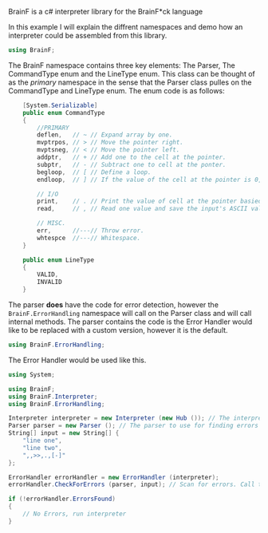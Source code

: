 BrainF is a c# interpreter library for the BrainF*ck language

In this example I will explain the diffrent namespaces and demo how an interpreter could be assembled from this library.

```csharp
using BrainF;
```
The BrainF namespace contains three key elements: The Parser, The CommandType enum and the LineType enum. This class can be thought of as the *primary* namespace in the sense that the Parser class pulles on the CommandType and LineType enum. The enum code is as follows: 
```csharp
	[System.Serializable]
	public enum CommandType
	{
		//PRIMARY
		deflen,   // ~ // Expand array by one.
		mvptrpos, // > // Move the pointer right.
		mvptsneg, // < // Move the pointer left.
		addptr,   // + // Add one to the cell at the pointer.
		subptr,   // - // Subtract one to cell at the ponter.
		begloop,  // [ // Define a loop.
		endloop,  // ] // If the value of the cell at the pointer is 0, exit loop, otherwise go to the matching loop definition.

		// I/O
		print,    // . // Print the value of cell at the pointer basied on said cell's ASCII value.
		read,	  // , // Read one value and save the input's ASCII value to the cell at the pointer

		// MISC.
		err,	  //---// Throw error.
		whtespce  //---// Whitespace.
	}

	public enum LineType
	{
		VALID,
		INVALID
	}
```
The parser **does** have the code for error detection, however the ```BrainF.ErrorHandling``` namespace will call on the Parser class and will call internal methods. The parser contains the code is the Error Handler would like to be replaced with a custom version, however it is the default.

```csharp
using BrainF.ErrorHandling;
```

The Error Handler would be used like this.
```csharp
using System;

using BrainF;
using BrainF.Interpreter;
using BrainF.ErrorHandling;

Interpreter interpreter = new Interpreter (new Hub ()); // The interpreter to output errors to
Parser parser = new Parser (); // The parser to use for finding errors
String[] input = new String[] {
	"line one",
	"line two",
	",,>>,.,[-]"
};

ErrorHandler errorHandler = new ErrorHandler (interpreter);
errorHandler.CheckForErrors (parser, input); // Scan for errors. Call the Interpreter.Log delegate for any errors found

if (!errorHandler.ErrorsFound)
{
	// No Errors, run interpreter
}	
```

